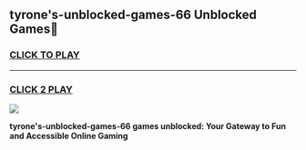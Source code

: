 
## tyrone's-unblocked-games-66 Unblocked Games👋
<h3>
<a href="https://news.freeplayer.one?title=tyrone's-unblocked-games-66&ref=16F">CLICK TO PLAY</a></h3>
<hr>

<h3>
<a href="https://news.freeplayer.one?title=tyrone's-unblocked-games-66&ref=16F">CLICK 2 PLAY</a>
  
</h3>

<a href="https://news.freeplayer.one?title=tyrone's-unblocked-games-66&ref=16F/"><img src="https://clearcache.store/games.png"></a>


**tyrone's-unblocked-games-66 games unblocked: Your Gateway to Fun and Accessible Online Gaming**
